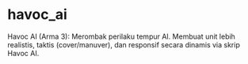 # havoc_ai
Havoc AI (Arma 3): Merombak perilaku tempur AI. Membuat unit lebih realistis, taktis (cover/manuver), dan responsif secara dinamis via skrip Havoc AI.
